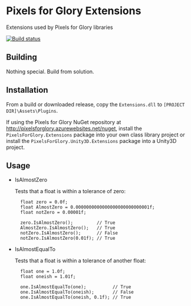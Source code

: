# Pixels for Glory Extensions
Extensions used by Pixels for Glory libraries 

[![Build status](https://ci.appveyor.com/api/projects/status/7lwdnqh8b6nk37uv/branch/master?svg=true)](https://ci.appveyor.com/project/LlamaBot/extensions/branch/master)

## Building
Nothing special.  Build from solution.

## Installation
From a build or downloaded release, copy the `Extensions.dll` to `[PROJECT DIR]\Assets\Plugins`.

If using the Pixels for Glory NuGet repository at http://pixelsforglory.azurewebsites.net/nuget, install the `PixelsForGlory.Extensions` package into your own class library project or install the `PixelsForGlory.Unity3D.Extensions` package into a Unity3D project.

## Usage
- IsAlmostZero
    
    Tests that a float is within a tolerance of zero:
    
        float zero = 0.0f;
        float AlmostZero = 0.0000000000000000000000000001f;
        float notZero = 0.00001f;
      
        zero.IsAlmostZero();         // True
        AlmostZero.IsAlmostZero();   // True
        notZero.IsAlmostZero();      // False
        notZero.IsAlmostZero(0.01f); // True
      
      
      
     
    
- IsAlmostEqualTo
	
    Tests that a float is within a tolerance of another float:
	
        float one = 1.0f;
        float oneish = 1.01f;
      
        one.IsAlmostEqualTo(one);          // True
        one.IsAlmostEqualTo(oneish);       // False
        one.IsAlmostEqualTo(oneish, 0.1f); // True
      
